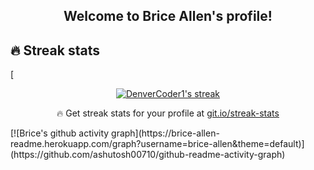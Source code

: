 <h2 align="center">
  Welcome to Brice Allen's profile!
</h2>

## 🔥 Streak stats

  

[

<p align="center">
  <a href="https://github.com/DenverCoder1/github-readme-streak-stats">
    <img title="🔥 Get streak stats for your profile at git.io/streak-stats" alt="DenverCoder1's streak" src="https://brice-allen-streaks.herokuapp.com/?user=brice-allen"/>
  </a>
  <p align="center">🔥 Get streak stats for your profile at <a href="https://git.io/streak-stats">git.io/streak-stats</a></p>
</p>
<!-- https://github.com/ashutosh00710/github-readme-activity-graph -->
[![Brice's github activity graph](https://brice-allen-readme.herokuapp.com/graph?username=brice-allen&theme=default)](https://github.com/ashutosh00710/github-readme-activity-graph)

